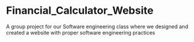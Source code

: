 # Financial_Calculator_Website
 A group project for our Software engineering class where we designed and created a website with proper software engineering practices

